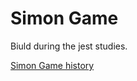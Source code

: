 # Simon Game 

Biuld during the jest studies.

[Simon Game history](https://en.wikipedia.org/wiki/Simon_%28game%29)

